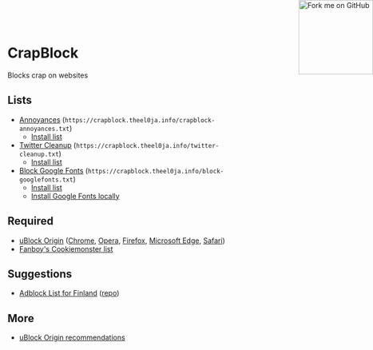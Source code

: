 # CrapBlock

Blocks crap on websites
## Lists
* [Annoyances](https://crapblock.theel0ja.info/crapblock-annoyances.txt) (`https://crapblock.theel0ja.info/crapblock-annoyances.txt`)
  * <a href="abp:subscribe?location=https://crapblock.theel0ja.info/crapblock-annoyances.txt&title=CrapBlock Annoyances&requiresLocation=https://crapblock.theel0ja.info/crapblock-annoyances.txt">Install list</a>
* [Twitter Cleanup](https://crapblock.theel0ja.info/twitter-cleanup.txt) (`https://crapblock.theel0ja.info/twitter-cleanup.txt`)
  * <a href="abp:subscribe?location=https://crapblock.theel0ja.info/twitter-cleanup.txt&title=Twitter Cleanup&requiresLocation=https://crapblock.theel0ja.info/twitter-cleanup.txt">Install list</a>
* [Block Google Fonts](https://crapblock.theel0ja.info/block-googlefonts.txt) (`https://crapblock.theel0ja.info/block-googlefonts.txt`)
  * <a href="abp:subscribe?location=https://crapblock.theel0ja.info/block-googlefonts.txt&title=Block Google Fonts&requiresLocation=https://crapblock.theel0ja.info/block-googlefonts.txt">Install list</a>
  * [Install Google Fonts locally](https://github.com/theel0ja/googlefonts-loader)

<!-- * [Finnish Annoyance List](https://raw.githubusercontent.com/finnish-easylist-addition/finnish-annoyance-list/master/Finnish_annoyances.txt) (`https://raw.githubusercontent.com/finnish-easylist-addition/finnish-annoyance-list/master/Finnish_annoyances.txt`)
  * <a href="abp:subscribe?location=https://raw.githubusercontent.com/finnish-easylist-addition/finnish-annoyance-list/master/Finnish_annoyances.txt&title=Finnish Annoyance List&requiresLocation=https://raw.githubusercontent.com/finnish-easylist-addition/finnish-annoyance-list/master/Finnish_annoyances.txt">Install list</a> -->

## Required

* [uBlock Origin](https://github.com/gorhill/uBlock) ([Chrome](https://chrome.google.com/webstore/detail/ublock-origin/cjpalhdlnbpafiamejdnhcphjbkeiagm), [Opera](https://addons.opera.com/en/extensions/details/ublock/), [Firefox](https://addons.mozilla.org/en-US/firefox/addon/ublock-origin/), [Microsoft Edge](https://www.microsoft.com/fi-fi/p/ublock-origin/9nblggh444l4?activetab=pivot:overviewtab), [Safari](https://safari-extensions.apple.com/details/?id=com.el1t.uBlock-3NU33NW2M3))
* <a href="abp:subscribe?location=https://secure.fanboy.co.nz/fanboy-cookiemonster.txt&title=Anti-Cookie List&requiresLocation=https://secure.fanboy.co.nz/fanboy-cookiemonster.txt">Fanboy's Cookiemonster list</a>

## Suggestions

* <a href="abp:subscribe?location=https://raw.githubusercontent.com/finnish-easylist-addition/finnish-easylist-addition/master/Finland_adb.txt&title=Finnish Easylist Addition&requires_location=https://raw.githubusercontent.com/finnish-easylist-addition/finnish-easylist-addition/master/Finland_adb.txt">Adblock List for Finland</a> ([repo](https://github.com/theel0ja/finnish-easylist-addition))

## More

* [uBlock Origin recommendations](https://github.com/theel0ja/ubo-recommendations/blob/master/README.md)

<script src="https://cdnjs.cloudflare.com/ajax/libs/cookieconsent2/3.1.0/cookieconsent.min.js"></script>
<link rel="stylesheet" href="https://theel0ja.info/crapblock-cookieconsent/index.css">
<script src="https://theel0ja.info/crapblock-cookieconsent/index.js"></script>

<a href="https://github.com/theel0ja/crapblock" id="githubForkMeRibbon">
  <img style="position: absolute; top: 0; right: 0; border: 0; width: 149px; height: 149px;"
    src="https://aral.github.io/fork-me-on-github-retina-ribbons/right-green@2x.png"
    alt="Fork me on GitHub">
</a>
